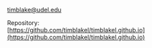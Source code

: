 timblake@udel.edu  
  
Repository:  
[https://github.com/timblakel/timblakel.github.io](https://github.com/timblakel/timblakel.github.io)

